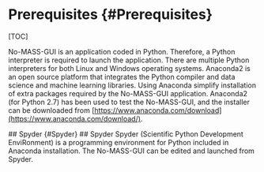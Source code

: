 # Prerequisites                       {#Prerequisites}

[TOC]

<div id='Introduction'/>

No-MASS-GUI is an application coded in Python.
Therefore, a Python interpreter is required to launch the application.
There are multiple Python interpreters for both Linux and Windows operating systems.
Anaconda2 is an open source platform that integrates the Python compiler and data science and machine learning libraries.
Using Anaconda simplify installation of extra packages required by the No-MASS-GUI application.
Anaconda2 (for Python 2.7) has been used to test the No-MASS-GUI, and the installer can be downloaded from [https://www.anaconda.com/download](https://www.anaconda.com/download/).
 
<div id='Spyder'/>
## Spyder				{#Spyder}
## Spyder
Spyder (Scientific Python Development EnviRonment) is a programming environment for Python included in Anaconda installation.
The No-MASS-GUI can be edited and launched from Spyder.

